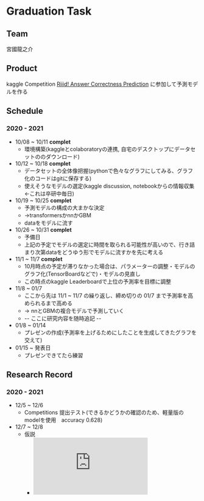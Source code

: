 # Graduation Task
## Team
  宮國龍之介
## Product
  kaggle Competition 
    [Riiid! Answer Correctness Prediction](https://www.kaggle.com/c/riiid-test-answer-prediction)
  に参加して予測モデルを作る
    
## Schedule
### 2020 - 2021
- 10/08 ~ 10/11 **complet**
  - 環境構築(kaggleとcolaboratoryの連携, 自宅のデスクトップにデータセットののダウンロード)
- 10/12 ~ 10/18 **complet**
  - データセットの全体像把握(pythonで色々なグラフにしてみる、グラフ化のコードはgitに保存する)
  - 使えそうなモデルの選定(kaggle discussion, notebookからの情報収集 <-これは卒研中毎日)
- 10/19 ~ 10/25 **complet**
  - 予測モデルの構成の大まかな決定
  - ->transformersかnnかGBM
  - dataをモデルに流す
- 10/26 ~ 10/31 **complet**
  - 予備日
  - 上記の予定でモデルの選定に時間を取られる可能性が高いので、行き詰まり次第dataをどうゆう形でモデルに流すかを先に考える
- 11/1 ~ 11/7 **complet**
  - 10月時点の予定が滞りなかった場合は、パラメーターの調整・モデルのグラフ化(TensorBoardなどで)・モデルの見直し
  - この時点のkaggle Leaderboardで上位の予測率を目標に調整
- 11/8 ~ 01/7
  - ここから先は 11/1 ~ 11/7 の繰り返し、締め切りの 01/7 まで予測率を高められるまで高める
  - -> nnとGBMの複合モデルで予測していく
  - -- ここに研究内容を随時追記 --
- 01/8 ~ 01/14
  - プレゼンの作成(予測率を上げるためにしたことを生成してきたグラフを交えて)
- 01/15 ~ 発表日
  - プレゼンできてたら練習

## Research Record
### 2020 - 2021
- 12/5 ~ 12/6
  - Competitions 提出テスト(できるかどうかの確認のため、軽量版のmodelを使用　accuracy 0.628)
- 12/7 ~ 12/8
  - 仮説
    - ![LGBMより重要度ランキング](https://github.com/s18013/Graduation-Task/blob/master/images/feature_importance.pdf)
    

